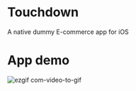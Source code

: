 # Touchdown
A native dummy E-commerce app for iOS

# App demo
![ezgif com-video-to-gif](https://user-images.githubusercontent.com/36856709/111890057-1ab32a00-89b4-11eb-91cf-dcfb29330918.gif)

